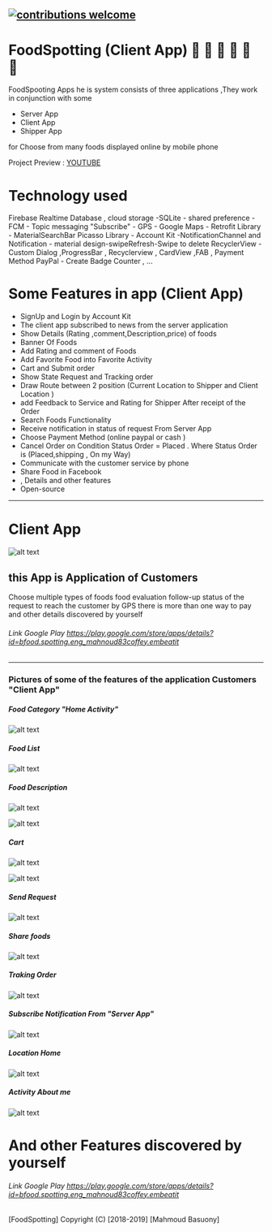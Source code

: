 ## [![contributions welcome](https://img.shields.io/badge/contributions-welcome-brightgreen.svg?style=flat)](https://github.com/dwyl/esta/issues)
# FoodSpotting (Client App)  :pizza:  :fries:  :hamburger:  :fried_shrimp:  :doughnut:  :cake: 
 FoodSpooting Apps he is system consists of three applications ,They work in conjunction with some
  * Server  App
  * Client  App
  * Shipper App
  
 for Choose from many foods displayed online by mobile phone
 
 Project Preview : [YOUTUBE](https://youtu.be/8Uiu5HI94X8)  
 
 # Technology used
 Firebase Realtime Database , cloud storage -SQLite - shared preference - FCM - Topic messaging "Subscribe" - GPS - Google Maps - Retrofit Library - MaterialSearchBar
 Picasso Library - Account Kit -NotificationChannel and  Notification - material design-swipeRefresh-Swipe to delete RecyclerView - Custom Dialog ,ProgressBar , Recyclerview , CardView ,FAB , Payment Method PayPal - Create Badge Counter , ...
 
 # Some Features in app (Client App) 
   *  SignUp and Login by Account Kit
   *  The client app subscribed to news from the server application
   *  Show Details (Rating ,comment,Description,price) of foods 
   *  Banner Of Foods
   *  Add Rating and comment of Foods  
   *  Add Favorite Food into Favorite Activity
   *  Cart and Submit order
   *  Show State Request and Tracking order 
   *  Draw Route between 2 position  (Current Location to Shipper and Client Location )
   *  add Feedback to Service and Rating for Shipper After receipt of the Order
   *  Search Foods Functionality
   *  Receive notification in status of request From Server App 
   *  Choose Payment Method (online paypal or cash )
   *  Cancel Order on Condition Status Order = Placed . Where Status Order is (Placed,shipping , On my Way)
   *  Communicate with the customer service by phone
   *  Share Food in Facebook
   *  , Details and other features
   *  Open-source    
 ---
# Client  App
 
  
![alt text](https://firebasestorage.googleapis.com/v0/b/learn-esaily.appspot.com/o/FoodSpottingClientApp%2F46503335_1101949973306786_6033508617913630720_n.png?alt=media&token=d9c10dc5-fce1-4128-aef7-76bb635b48b3)

## this App is  Application of Customers
 Choose multiple types of foods 
 food evaluation 
 follow-up status of the request to reach the customer by GPS
 there is more than one way to pay  
 and other details discovered by yourself 
 
###### Link Google Play  https://play.google.com/store/apps/details?id=bfood.spotting.eng_mahnoud83coffey.embeatit

--- --- ---

 ### Pictures of some of the features of the application Customers "Client App"
 
 
 ##### Food Category "Home Activity"
![alt text](https://firebasestorage.googleapis.com/v0/b/learn-esaily.appspot.com/o/FoodSpottingClientApp%2F46506239_972328849616946_284977440936165376_n.png?alt=media&token=1a07fec7-9e09-44d6-911a-2c8dc9f54ceb)
 
 
 ##### Food List
![alt text](https://firebasestorage.googleapis.com/v0/b/learn-esaily.appspot.com/o/FoodSpottingClientApp%2F46519184_324798118111560_2379711511787470848_n.png?alt=media&token=19384435-bd96-4ef9-b91d-56b069935529)
 
 ##### Food Description
![alt text](https://firebasestorage.googleapis.com/v0/b/learn-esaily.appspot.com/o/FoodSpottingClientApp%2F46518741_1866954813431598_809249916776873984_n.png?alt=media&token=50feeadd-f3a2-435e-9292-a117f40a3fb5)

![alt text](https://firebasestorage.googleapis.com/v0/b/learn-esaily.appspot.com/o/FoodSpottingClientApp%2F46492835_662824257486897_5327901561978880000_n.png?alt=media&token=ebe10d77-a0b1-4252-9156-88d4470b0cd0)

 ##### Cart
![alt text](https://firebasestorage.googleapis.com/v0/b/learn-esaily.appspot.com/o/FoodSpottingClientApp%2F46489436_214149296144325_351207138015576064_n.png?alt=media&token=e75acb9f-bc9a-4fce-9789-16763b45e180)

![alt text](https://firebasestorage.googleapis.com/v0/b/learn-esaily.appspot.com/o/FoodSpottingClientApp%2F46526111_265534814069097_6634806848262242304_n.png?alt=media&token=0d5800ef-9d04-494a-b6f2-05b2e40a6481)

 ##### Send Request
![alt text](https://firebasestorage.googleapis.com/v0/b/learn-esaily.appspot.com/o/FoodSpottingClientApp%2F46417754_346581592767122_7513622376102232064_n.png?alt=media&token=88bfe530-2d9e-44fb-ba9e-e53d86d1950c)
 
  ##### Share foods
![alt text](https://firebasestorage.googleapis.com/v0/b/learn-esaily.appspot.com/o/FoodSpottingClientApp%2F46495307_1919998678295022_6958204189000335360_n.png?alt=media&token=bec12aa1-9f59-4465-ab7c-6ae41ef35c0b)

  ##### Traking Order
![alt text](https://firebasestorage.googleapis.com/v0/b/learn-esaily.appspot.com/o/FoodSpottingClientApp%2F46512295_357988878308138_1574912263461011456_n.png?alt=media&token=606f5738-6faf-438f-bf89-e66921a18037)

##### Subscribe Notification From "Server App"
![alt text](https://firebasestorage.googleapis.com/v0/b/learn-esaily.appspot.com/o/FoodSpottingClientApp%2F46507182_266908130689891_1980108901323898880_n.png?alt=media&token=c305003e-8095-4eed-bbfa-65a1a595e073)

##### Location Home
![alt text](https://firebasestorage.googleapis.com/v0/b/learn-esaily.appspot.com/o/FoodSpottingClientApp%2F46491691_938351346365872_8441136098570141696_n.png?alt=media&token=0d9d96af-f933-41da-9d74-a4ec298c1a8e)

##### Activity About me
![alt text](https://firebasestorage.googleapis.com/v0/b/learn-esaily.appspot.com/o/FoodSpottingClientApp%2F46516074_324598581466258_4830674301927555072_n.png?alt=media&token=df7a3b85-6c9c-4a8c-90ac-5a5ed71fca19)
 
 
# And other Features discovered by yourself 
 
###### Link Google Play  https://play.google.com/store/apps/details?id=bfood.spotting.eng_mahnoud83coffey.embeatit
 
 
 [FoodSpotting] Copyright (C) [2018-2019] [Mahmoud Basuony]
 
